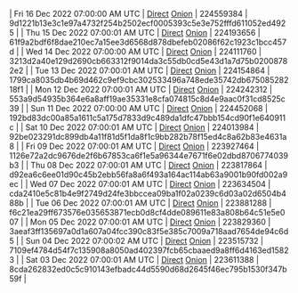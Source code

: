 | Fri 16 Dec 2022 07:00:00 AM UTC | [Direct](https://oshi.at/KTnt) [Onion](http://5ety7tpkim5me6eszuwcje7bmy25pbtrjtue7zkqqgziljwqy3rrikqd.onion/KTnt) | 224559384 | 9d1221b13e3c1e97a4732f254b2502ecf0005393c5e3e752fffd611052ed4925 | 
| Thu 15 Dec 2022 07:00:01 AM UTC | [Direct](https://oshi.at/TUVx) [Onion](http://5ety7tpkim5me6eszuwcje7bmy25pbtrjtue7zkqqgziljwqy3rrikqd.onion/TUVx) | 224193656 | 61f9a2bdf6f8dae210ec7a15ee3d6568d878dbefeb02086f62c1923c1bcc457d | 
| Wed 14 Dec 2022 07:00:00 AM UTC | [Direct](https://oshi.at/CLqV) [Onion](http://5ety7tpkim5me6eszuwcje7bmy25pbtrjtue7zkqqgziljwqy3rrikqd.onion/CLqV) | 224111760 | 3213d2a40e129d2690cb663312f9014da3c55db0cd5e43d1a7d75b02008782e2 | 
| Tue 13 Dec 2022 07:00:01 AM UTC | [Direct](https://oshi.at/DLQR) [Onion](http://5ety7tpkim5me6eszuwcje7bmy25pbtrjtue7zkqqgziljwqy3rrikqd.onion/DLQR) | 224154864 | 1799ca8035db4b69d462c9ef9cbc302533496a748ede35742db67508528218f1 | 
| Mon 12 Dec 2022 07:00:01 AM UTC | [Direct](https://oshi.at/HXpw) [Onion](http://5ety7tpkim5me6eszuwcje7bmy25pbtrjtue7zkqqgziljwqy3rrikqd.onion/HXpw) | 224242312 | 553a9d54935b364e6a8aff19ae35331e8cfa074815c8d4e9aac0f31cd8525c39 | 
| Sun 11 Dec 2022 07:00:00 AM UTC | [Direct](https://oshi.at/bMDj) [Onion](http://5ety7tpkim5me6eszuwcje7bmy25pbtrjtue7zkqqgziljwqy3rrikqd.onion/bMDj) | 224452068 | 192bd83dc00a85a1611c5a175d7833d9c489da1dfc47bbb154cd90f1e640911c | 
| Sat 10 Dec 2022 07:00:01 AM UTC | [Direct](https://oshi.at/KjFM) [Onion](http://5ety7tpkim5me6eszuwcje7bmy25pbtrjtue7zkqqgziljwqy3rrikqd.onion/KjFM) | 224013984 | 92be023291dc899db4a11f81d5f1da8f1c9bb282b78f15ed4c8a62b83e4631a8 | 
| Fri 09 Dec 2022 07:00:01 AM UTC | [Direct](https://oshi.at/zCTP) [Onion](http://5ety7tpkim5me6eszuwcje7bmy25pbtrjtue7zkqqgziljwqy3rrikqd.onion/zCTP) | 223927464 | 1126e72a2dc9676de2f6b67853ca6f1e5a96344e7671f6e02dbd8706774039b3 | 
| Thu 08 Dec 2022 07:00:01 AM UTC | [Direct](https://oshi.at/gPpg) [Onion](http://5ety7tpkim5me6eszuwcje7bmy25pbtrjtue7zkqqgziljwqy3rrikqd.onion/gPpg) | 223817864 | d92ea6c6ee01d90c45b2ebb56fa8a6f493a164ac114ab63a9001b90fd002a9ec | 
| Wed 07 Dec 2022 07:00:01 AM UTC | [Direct](https://oshi.at/QJQK) [Onion](http://5ety7tpkim5me6eszuwcje7bmy25pbtrjtue7zkqqgziljwqy3rrikqd.onion/QJQK) | 223634504 | cda2410e5c81b4e9f2749d24fe3bbccea09ba1f02a0239c6d03a02d6504b488b | 
| Tue 06 Dec 2022 07:00:01 AM UTC | [Direct](https://oshi.at/FMaP) [Onion](http://5ety7tpkim5me6eszuwcje7bmy25pbtrjtue7zkqqgziljwqy3rrikqd.onion/FMaP) | 223881288 | f6c21ea29ff673576e035653871ecb0d8cf4dde089611e83a808b64c51e5e007 | 
| Mon 05 Dec 2022 07:00:01 AM UTC | [Direct](https://oshi.at/WgWJ) [Onion](http://5ety7tpkim5me6eszuwcje7bmy25pbtrjtue7zkqqgziljwqy3rrikqd.onion/WgWJ) | 223829360 | 3aeaf3ff135697a0d1a607a04fcc390c83f5e385c7009a718aad7654de94c6d5 | 
| Sun 04 Dec 2022 07:00:02 AM UTC | [Direct](https://oshi.at/KbkB) [Onion](http://5ety7tpkim5me6eszuwcje7bmy25pbtrjtue7zkqqgziljwqy3rrikqd.onion/KbkB) | 223515732 | 7109ef4784d54f7c135908a8050ad402397fcb65cbaaed9a8ff6d4163ed15823 | 
| Sat 03 Dec 2022 07:00:01 AM UTC | [Direct](https://oshi.at/mghu) [Onion](http://5ety7tpkim5me6eszuwcje7bmy25pbtrjtue7zkqqgziljwqy3rrikqd.onion/mghu) | 223611388 | 8cda262832ed0c5c910143efbadc44d5590d68d2645f46ec795b1530f347b59f | 
